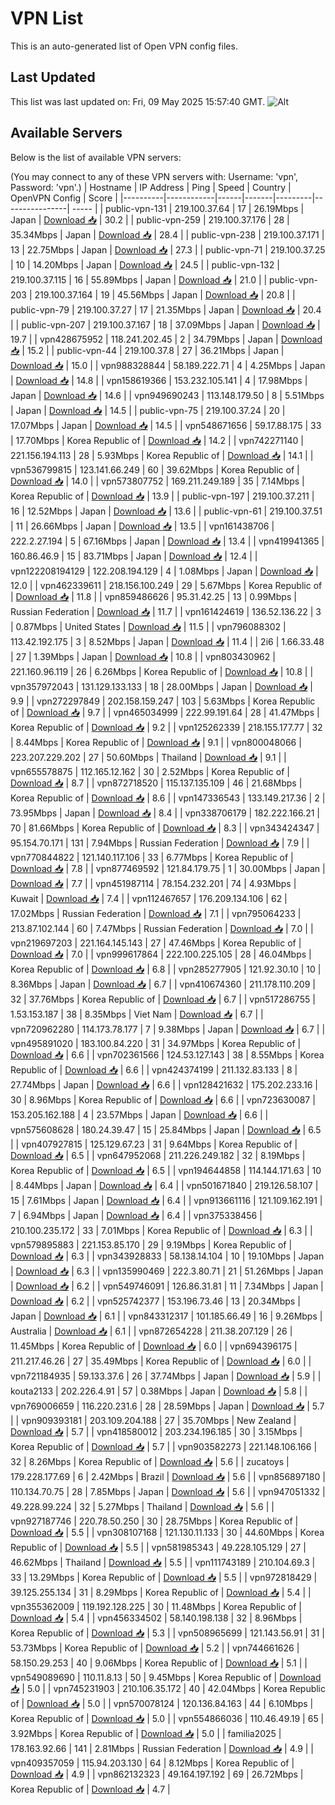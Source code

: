 # VPN List

This is an auto-generated list of Open VPN config files.

## Last Updated

This list was last updated on: Fri, 09 May 2025 15:57:40 GMT.
![Alt](https://repobeats.axiom.co/api/embed/186b98318ef1479477931607c1ad7d823f12451f.svg "Repobeats analytics image")

## Available Servers

Below is the list of available VPN servers:

(You may connect to any of these VPN servers with: Username: 'vpn', Password: 'vpn'.)
| Hostname | IP Address | Ping | Speed | Country | OpenVPN Config | Score |
|----------|------------|------|-------|---------|----------------| ----- |
| public-vpn-131 | 219.100.37.64 | 17 | 26.19Mbps | Japan | [Download 📥](./configs/server_0_JP.ovpn) | 30.2 |
| public-vpn-259 | 219.100.37.176 | 28 | 35.34Mbps | Japan | [Download 📥](./configs/server_1_JP.ovpn) | 28.4 |
| public-vpn-238 | 219.100.37.171 | 13 | 22.75Mbps | Japan | [Download 📥](./configs/server_2_JP.ovpn) | 27.3 |
| public-vpn-71 | 219.100.37.25 | 10 | 14.20Mbps | Japan | [Download 📥](./configs/server_3_JP.ovpn) | 24.5 |
| public-vpn-132 | 219.100.37.115 | 16 | 55.89Mbps | Japan | [Download 📥](./configs/server_4_JP.ovpn) | 21.0 |
| public-vpn-203 | 219.100.37.164 | 19 | 45.56Mbps | Japan | [Download 📥](./configs/server_5_JP.ovpn) | 20.8 |
| public-vpn-79 | 219.100.37.27 | 17 | 21.35Mbps | Japan | [Download 📥](./configs/server_6_JP.ovpn) | 20.4 |
| public-vpn-207 | 219.100.37.167 | 18 | 37.09Mbps | Japan | [Download 📥](./configs/server_7_JP.ovpn) | 19.7 |
| vpn428675952 | 118.241.202.45 | 2 | 34.79Mbps | Japan | [Download 📥](./configs/server_8_JP.ovpn) | 15.2 |
| public-vpn-44 | 219.100.37.8 | 27 | 36.21Mbps | Japan | [Download 📥](./configs/server_9_JP.ovpn) | 15.0 |
| vpn988328844 | 58.189.222.71 | 4 | 4.25Mbps | Japan | [Download 📥](./configs/server_10_JP.ovpn) | 14.8 |
| vpn158619366 | 153.232.105.141 | 4 | 17.98Mbps | Japan | [Download 📥](./configs/server_11_JP.ovpn) | 14.6 |
| vpn949690243 | 113.148.179.50 | 8 | 5.51Mbps | Japan | [Download 📥](./configs/server_12_JP.ovpn) | 14.5 |
| public-vpn-75 | 219.100.37.24 | 20 | 17.07Mbps | Japan | [Download 📥](./configs/server_13_JP.ovpn) | 14.5 |
| vpn548671656 | 59.17.88.175 | 33 | 17.70Mbps | Korea Republic of | [Download 📥](./configs/server_14_KR.ovpn) | 14.2 |
| vpn742271140 | 221.156.194.113 | 28 | 5.93Mbps | Korea Republic of | [Download 📥](./configs/server_15_KR.ovpn) | 14.1 |
| vpn536799815 | 123.141.66.249 | 60 | 39.62Mbps | Korea Republic of | [Download 📥](./configs/server_16_KR.ovpn) | 14.0 |
| vpn573807752 | 169.211.249.189 | 35 | 7.14Mbps | Korea Republic of | [Download 📥](./configs/server_17_KR.ovpn) | 13.9 |
| public-vpn-197 | 219.100.37.211 | 16 | 12.52Mbps | Japan | [Download 📥](./configs/server_18_JP.ovpn) | 13.6 |
| public-vpn-61 | 219.100.37.51 | 11 | 26.66Mbps | Japan | [Download 📥](./configs/server_19_JP.ovpn) | 13.5 |
| vpn161438706 | 222.2.27.194 | 5 | 67.16Mbps | Japan | [Download 📥](./configs/server_20_JP.ovpn) | 13.4 |
| vpn419941365 | 160.86.46.9 | 15 | 83.71Mbps | Japan | [Download 📥](./configs/server_21_JP.ovpn) | 12.4 |
| vpn122208194129 | 122.208.194.129 | 4 | 1.08Mbps | Japan | [Download 📥](./configs/server_22_JP.ovpn) | 12.0 |
| vpn462339611 | 218.156.100.249 | 29 | 5.67Mbps | Korea Republic of | [Download 📥](./configs/server_23_KR.ovpn) | 11.8 |
| vpn859486626 | 95.31.42.25 | 13 | 0.99Mbps | Russian Federation | [Download 📥](./configs/server_24_RU.ovpn) | 11.7 |
| vpn161424619 | 136.52.136.22 | 3 | 0.87Mbps | United States | [Download 📥](./configs/server_25_US.ovpn) | 11.5 |
| vpn796088302 | 113.42.192.175 | 3 | 8.52Mbps | Japan | [Download 📥](./configs/server_26_JP.ovpn) | 11.4 |
| 2i6 | 1.66.33.48 | 27 | 1.39Mbps | Japan | [Download 📥](./configs/server_27_JP.ovpn) | 10.8 |
| vpn803430962 | 221.160.96.119 | 26 | 6.26Mbps | Korea Republic of | [Download 📥](./configs/server_28_KR.ovpn) | 10.8 |
| vpn357972043 | 131.129.133.133 | 18 | 28.00Mbps | Japan | [Download 📥](./configs/server_29_JP.ovpn) | 9.9 |
| vpn272297849 | 202.158.159.247 | 103 | 5.63Mbps | Korea Republic of | [Download 📥](./configs/server_30_KR.ovpn) | 9.7 |
| vpn465034999 | 222.99.191.64 | 28 | 41.47Mbps | Korea Republic of | [Download 📥](./configs/server_31_KR.ovpn) | 9.2 |
| vpn125262339 | 218.155.177.77 | 32 | 8.44Mbps | Korea Republic of | [Download 📥](./configs/server_32_KR.ovpn) | 9.1 |
| vpn800048066 | 223.207.229.202 | 27 | 50.60Mbps | Thailand | [Download 📥](./configs/server_33_TH.ovpn) | 9.1 |
| vpn655578875 | 112.165.12.162 | 30 | 2.52Mbps | Korea Republic of | [Download 📥](./configs/server_34_KR.ovpn) | 8.7 |
| vpn872718520 | 115.137.135.109 | 46 | 21.68Mbps | Korea Republic of | [Download 📥](./configs/server_35_KR.ovpn) | 8.6 |
| vpn147336543 | 133.149.217.36 | 2 | 73.95Mbps | Japan | [Download 📥](./configs/server_36_JP.ovpn) | 8.4 |
| vpn338706179 | 182.222.166.21 | 70 | 81.66Mbps | Korea Republic of | [Download 📥](./configs/server_37_KR.ovpn) | 8.3 |
| vpn343424347 | 95.154.70.171 | 131 | 7.94Mbps | Russian Federation | [Download 📥](./configs/server_38_RU.ovpn) | 7.9 |
| vpn770844822 | 121.140.117.106 | 33 | 6.77Mbps | Korea Republic of | [Download 📥](./configs/server_39_KR.ovpn) | 7.8 |
| vpn877469592 | 121.84.179.75 | 1 | 30.00Mbps | Japan | [Download 📥](./configs/server_40_JP.ovpn) | 7.7 |
| vpn451987114 | 78.154.232.201 | 74 | 4.93Mbps | Kuwait | [Download 📥](./configs/server_41_KW.ovpn) | 7.4 |
| vpn112467657 | 176.209.134.106 | 62 | 17.02Mbps | Russian Federation | [Download 📥](./configs/server_42_RU.ovpn) | 7.1 |
| vpn795064233 | 213.87.102.144 | 60 | 7.47Mbps | Russian Federation | [Download 📥](./configs/server_43_RU.ovpn) | 7.0 |
| vpn219697203 | 221.164.145.143 | 27 | 47.46Mbps | Korea Republic of | [Download 📥](./configs/server_44_KR.ovpn) | 7.0 |
| vpn999617864 | 222.100.225.105 | 28 | 46.04Mbps | Korea Republic of | [Download 📥](./configs/server_45_KR.ovpn) | 6.8 |
| vpn285277905 | 121.92.30.10 | 10 | 8.36Mbps | Japan | [Download 📥](./configs/server_46_JP.ovpn) | 6.7 |
| vpn410674360 | 211.178.110.209 | 32 | 37.76Mbps | Korea Republic of | [Download 📥](./configs/server_47_KR.ovpn) | 6.7 |
| vpn517286755 | 1.53.153.187 | 38 | 8.35Mbps | Viet Nam | [Download 📥](./configs/server_48_VN.ovpn) | 6.7 |
| vpn720962280 | 114.173.78.177 | 7 | 9.38Mbps | Japan | [Download 📥](./configs/server_49_JP.ovpn) | 6.7 |
| vpn495891020 | 183.100.84.220 | 31 | 34.97Mbps | Korea Republic of | [Download 📥](./configs/server_50_KR.ovpn) | 6.6 |
| vpn702361566 | 124.53.127.143 | 38 | 8.55Mbps | Korea Republic of | [Download 📥](./configs/server_51_KR.ovpn) | 6.6 |
| vpn424374199 | 211.132.83.133 | 8 | 27.74Mbps | Japan | [Download 📥](./configs/server_52_JP.ovpn) | 6.6 |
| vpn128421632 | 175.202.233.16 | 30 | 8.96Mbps | Korea Republic of | [Download 📥](./configs/server_53_KR.ovpn) | 6.6 |
| vpn723630087 | 153.205.162.188 | 4 | 23.57Mbps | Japan | [Download 📥](./configs/server_54_JP.ovpn) | 6.6 |
| vpn575608628 | 180.24.39.47 | 15 | 25.84Mbps | Japan | [Download 📥](./configs/server_55_JP.ovpn) | 6.5 |
| vpn407927815 | 125.129.67.23 | 31 | 9.64Mbps | Korea Republic of | [Download 📥](./configs/server_56_KR.ovpn) | 6.5 |
| vpn647952068 | 211.226.249.182 | 32 | 8.19Mbps | Korea Republic of | [Download 📥](./configs/server_57_KR.ovpn) | 6.5 |
| vpn194644858 | 114.144.171.63 | 10 | 8.44Mbps | Japan | [Download 📥](./configs/server_58_JP.ovpn) | 6.4 |
| vpn501671840 | 219.126.58.107 | 15 | 7.61Mbps | Japan | [Download 📥](./configs/server_59_JP.ovpn) | 6.4 |
| vpn913661116 | 121.109.162.191 | 7 | 6.94Mbps | Japan | [Download 📥](./configs/server_60_JP.ovpn) | 6.4 |
| vpn375338456 | 210.100.235.172 | 33 | 7.01Mbps | Korea Republic of | [Download 📥](./configs/server_61_KR.ovpn) | 6.3 |
| vpn579895883 | 221.153.85.170 | 29 | 9.19Mbps | Korea Republic of | [Download 📥](./configs/server_62_KR.ovpn) | 6.3 |
| vpn343928833 | 58.138.14.104 | 10 | 19.10Mbps | Japan | [Download 📥](./configs/server_63_JP.ovpn) | 6.3 |
| vpn135990469 | 222.3.80.71 | 21 | 51.26Mbps | Japan | [Download 📥](./configs/server_64_JP.ovpn) | 6.2 |
| vpn549746091 | 126.86.31.81 | 11 | 7.34Mbps | Japan | [Download 📥](./configs/server_65_JP.ovpn) | 6.2 |
| vpn525742377 | 153.196.73.46 | 13 | 20.34Mbps | Japan | [Download 📥](./configs/server_66_JP.ovpn) | 6.1 |
| vpn843312317 | 101.185.66.49 | 16 | 9.26Mbps | Australia | [Download 📥](./configs/server_67_AU.ovpn) | 6.1 |
| vpn872654228 | 211.38.207.129 | 26 | 11.45Mbps | Korea Republic of | [Download 📥](./configs/server_68_KR.ovpn) | 6.0 |
| vpn694396175 | 211.217.46.26 | 27 | 35.49Mbps | Korea Republic of | [Download 📥](./configs/server_69_KR.ovpn) | 6.0 |
| vpn721184935 | 59.133.37.6 | 26 | 37.74Mbps | Japan | [Download 📥](./configs/server_70_JP.ovpn) | 5.9 |
| kouta2133 | 202.226.4.91 | 57 | 0.38Mbps | Japan | [Download 📥](./configs/server_71_JP.ovpn) | 5.8 |
| vpn769006659 | 116.220.231.6 | 28 | 28.59Mbps | Japan | [Download 📥](./configs/server_72_JP.ovpn) | 5.7 |
| vpn909393181 | 203.109.204.188 | 27 | 35.70Mbps | New Zealand | [Download 📥](./configs/server_73_NZ.ovpn) | 5.7 |
| vpn418580012 | 203.234.196.185 | 30 | 3.15Mbps | Korea Republic of | [Download 📥](./configs/server_74_KR.ovpn) | 5.7 |
| vpn903582273 | 221.148.106.166 | 32 | 8.26Mbps | Korea Republic of | [Download 📥](./configs/server_75_KR.ovpn) | 5.6 |
| zucatoys | 179.228.177.69 | 6 | 2.42Mbps | Brazil | [Download 📥](./configs/server_76_BR.ovpn) | 5.6 |
| vpn856897180 | 110.134.70.75 | 28 | 7.85Mbps | Japan | [Download 📥](./configs/server_77_JP.ovpn) | 5.6 |
| vpn947051332 | 49.228.99.224 | 32 | 5.27Mbps | Thailand | [Download 📥](./configs/server_78_TH.ovpn) | 5.6 |
| vpn927187746 | 220.78.50.250 | 30 | 28.75Mbps | Korea Republic of | [Download 📥](./configs/server_79_KR.ovpn) | 5.5 |
| vpn308107168 | 121.130.11.133 | 30 | 44.60Mbps | Korea Republic of | [Download 📥](./configs/server_80_KR.ovpn) | 5.5 |
| vpn581985343 | 49.228.105.129 | 27 | 46.62Mbps | Thailand | [Download 📥](./configs/server_81_TH.ovpn) | 5.5 |
| vpn111743189 | 210.104.69.3 | 33 | 13.29Mbps | Korea Republic of | [Download 📥](./configs/server_82_KR.ovpn) | 5.5 |
| vpn972818429 | 39.125.255.134 | 31 | 8.29Mbps | Korea Republic of | [Download 📥](./configs/server_83_KR.ovpn) | 5.4 |
| vpn355362009 | 119.192.128.225 | 30 | 11.48Mbps | Korea Republic of | [Download 📥](./configs/server_84_KR.ovpn) | 5.4 |
| vpn456334502 | 58.140.198.138 | 32 | 8.96Mbps | Korea Republic of | [Download 📥](./configs/server_85_KR.ovpn) | 5.3 |
| vpn508965699 | 121.143.56.91 | 31 | 53.73Mbps | Korea Republic of | [Download 📥](./configs/server_86_KR.ovpn) | 5.2 |
| vpn744661626 | 58.150.29.253 | 40 | 9.06Mbps | Korea Republic of | [Download 📥](./configs/server_87_KR.ovpn) | 5.1 |
| vpn549089690 | 110.11.8.13 | 50 | 9.45Mbps | Korea Republic of | [Download 📥](./configs/server_88_KR.ovpn) | 5.0 |
| vpn745231903 | 210.106.35.172 | 40 | 42.04Mbps | Korea Republic of | [Download 📥](./configs/server_89_KR.ovpn) | 5.0 |
| vpn570078124 | 120.136.84.163 | 44 | 6.10Mbps | Korea Republic of | [Download 📥](./configs/server_90_KR.ovpn) | 5.0 |
| vpn554866036 | 110.46.49.19 | 65 | 3.92Mbps | Korea Republic of | [Download 📥](./configs/server_91_KR.ovpn) | 5.0 |
| familia2025 | 178.163.92.66 | 141 | 2.81Mbps | Russian Federation | [Download 📥](./configs/server_92_RU.ovpn) | 4.9 |
| vpn409357059 | 115.94.203.130 | 64 | 8.12Mbps | Korea Republic of | [Download 📥](./configs/server_93_KR.ovpn) | 4.9 |
| vpn862132323 | 49.164.197.192 | 69 | 26.72Mbps | Korea Republic of | [Download 📥](./configs/server_94_KR.ovpn) | 4.7 |
